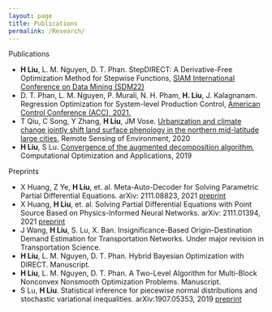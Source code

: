 ```yaml
---
layout: page
title: Publications
permalink: /Research/
---
```



Publications
- <strong>H Liu</strong>, L. M. Nguyen, D. T. Phan. StepDIRECT: A Derivative-Free Optimization Method for Stepwise Functions, [SIAM International Conference on Data Mining (SDM22)](https://www.siam.org/conferences/cm/conference/sdm22)
- D. T. Phan, L. M. Nguyen, P. Murali, N. H. Pham, <strong>H. Liu</strong>, J. Kalagnanam. Regression Optimization for System-level Production Control, [American Control Conference (ACC),  2021.](https://acc2021.a2c2.org/)
- T Qiu, C Song, Y Zhang, <strong>H Liu</strong>, JM Vose.  [Urbanization and climate change jointly shift land surface phenology in the northern mid-latitude large cities](https://www.sciencedirect.com/science/article/abs/pii/S0034425719304961), Remote Sensing of Environment, 2020
- <strong>H Liu</strong>, S Lu. [Convergence of the augmented decomposition algorithm](https://link.springer.com/article/10.1007/s10589-018-0039-6), Computational Optimization and Applications, 2019


Preprints
- X Huang, Z Ye, <strong>H Liu</strong>, et. al. Meta-Auto-Decoder for Solving Parametric Partial Differential Equations. arXiv: 2111.08823, 2021 [preprint](https://arxiv.org/pdf/2111.08823.pdf)
- X Huang, <strong>H Liu</strong>, et. al. Solving Partial Differential Equations with Point Source Based on Physics-Informed Neural Networks. arXiv: 2111.01394, 2021 [preprint](https://arxiv.org/pdf/2111.01394.pdf)
- J Wang, <strong>H Liu</strong>, S. Lu, X. Ban. Insignificance-Based Origin-Destination Demand Estimation for Transportation Networks. Under major revision in Transportation Science.
- <strong>H Liu</strong>, L. M. Nguyen, D. T. Phan. Hybrid Bayesian Optimization with DIRECT. Manuscript.
- <strong>H Liu</strong>, L. M. Nguyen, D. T. Phan. A Two-Level Algorithm for Multi-Block Nonconvex Nonsmooth Optimization Problems. Manuscript.
- S Lu, <strong>H Liu</strong>. Statistical inference for piecewise normal distributions and stochastic variational inequalities. arXiv:1907.05353, 2019 [preprint](https://arxiv.org/pdf/1907.05353.pdf)

<!-- ### Step 1) Fork Reverie to your User Repository

Fork [this repository](https://github.com/amitmerchant1990/reverie), then rename the repository to `yourgithubusername.github.io`.

Alternatively, you can use [Use this template](https://github.com/amitmerchant1990/reverie/generate) button if you want to create a repository with a clean commit history which will use Reverie as a template.

Your Jekyll blog will often be viewable immediately at <https://yourgithubusername.github.io> (if it's not, you can often force it to build by completing step 2)

### Step 2) Customize and view your site

Enter your site name, description, avatar and many other options by editing the `_config.yml` file. You can easily turn on Google Analytics tracking, Disqus commenting and social icons here.

Making a change to `_config.yml` (or any file in your repository) will force GitHub Pages to rebuild your site with jekyll. Your rebuilt site will be viewable a few seconds later at <https://yourgithubusername.github.io> - if not, give it ten minutes as GitHub suggests and it'll appear soon.

### Step 3) Publish your first blog post

Create a new file called `/_posts/2019-2-13-Hello-World.md` to publish your first blog post. That's all you need to do to publish your first blog post! This [Markdown Cheatsheet](https://github.com/adam-p/markdown-here/wiki/Markdown-Cheatsheet) might come in handy while writing the posts.

> You can add additional posts in the browser on GitHub.com too! Just hit the <kbd>Create new file</kbd> button in `/_posts/` to create new content. Just make sure to include the [front-matter](http://jekyllrb.com/docs/frontmatter/) block at the top of each new blog post and make sure the post's filename is in this format: year-month-day-title.md

## Using Categories in Reverie

You can categorize your content based on `categories` in Reverie. For this, you just need to add `categories` in front matter like below:

For adding single category:

```md
categories: JavaScript
```

For adding multiple categories:

```md
categories: [PHP, Laravel]
```

The contegorized content can be shown over this URL: <https://yourgithubusername.github.io/categories/>

## RSS

The generated [RSS feed](https://en.wikipedia.org/wiki/RSS) of your blog can be found at <https://yourgithubusername.github.io/feed>. You can see the example RSS feed over [here](https://www.amitmerchant.com/reverie/feed).

## Sitemap

The generated sitemap of your blog can be found at <https://yourgithubusername.github.io/sitemap>. You can see the example sitemap feed over [here](https://www.amitmerchant.com/reverie/sitemap). -->
